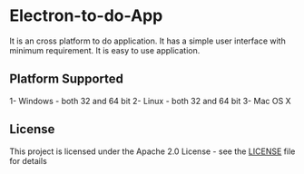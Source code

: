 # Electron-to-do-App

It is an cross platform to do application. It has a simple user interface with minimum requirement. It is easy to use application.

## Platform Supported

1- Windows - both 32 and 64 bit
2- Linux - both 32 and 64 bit
3- Mac OS X

## License

This project is licensed under the Apache 2.0 License - see the [LICENSE](LICENSE) file for details
